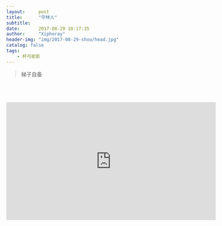 ```yaml
---
layout:     post
title:      "守林人"
subtitle:   
date:       2017-08-29 10:17:35
author:     "Xiphoray"
header-img: "img/2017-08-29-shou/head.jpg"
catalog: false
tags:     
    - 杯弓蛇影
---
```




> 梯子自备

<Br/>
<Br/>
<Br/>

<iframe width="560" height="315" src="https://www.youtube.com/embed/s1rgqibdhbU" frameborder="0" allowfullscreen></iframe>



